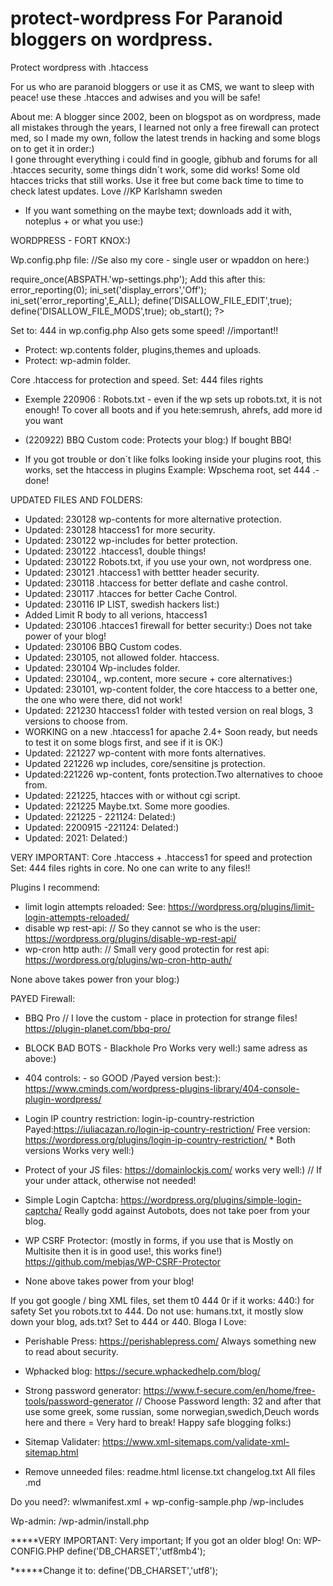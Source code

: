 # protect-wordpress  For Paranoid bloggers on wordpress.
Protect wordpress with .htaccess

For us who are paranoid bloggers or use it as CMS, we want to sleep with peace! use these .htacces and adwises and you will be safe! 

About me: A blogger since 2002, been on blogspot as on wordpress, made all mistakes through the years, I learned not only a free firewall can protect med, so I made my own, follow the latest trends in hacking and some blogs on to get it in order:)  
I gone throught everything  i could find in google, gibhub and forums for all .htacces security, some things didn´t work, some did works! Some old htacces tricks that still works.  Use it free but come back time to time to check latest updates.  Love //KP Karlshamn sweden

* If you want something on the maybe text; downloads add it with, noteplus + or what you use:)

WORDPRESS - FORT KNOX:)


Wp.config.php file:  //Se also my core - single user or wpaddon on here:)

require_once(ABSPATH.'wp-settings.php');  Add this after this:
error_reporting(0);
ini_set('display_errors','Off');
ini_set('error_reporting',E_ALL);
define('DISALLOW_FILE_EDIT',true);
define('DISALLOW_FILE_MODS',true);
ob_start();
?>

Set to: 444 in wp.config.php Also gets some speed!  //important!!

* Protect: wp.contents folder, plugins,themes and uploads.
* Protect: wp-admin folder.

Core .htaccess for protection and speed.  Set: 444 files rights

* Exemple 220906 : Robots.txt - even if the wp sets up robots.txt, it is not enough! To cover all boots and if you hete:semrush, ahrefs, add more id you want

* (220922) BBQ Custom code: Protects your blog:) If bought BBQ!
* If you got trouble or don´t like folks looking inside your plugins root, this works, set the htaccess in plugins Example: Wpschema root, set 444 .-done!

UPDATED FILES AND FOLDERS:

- Updated: 230128 wp-contents for more alternative protection.
- Updated: 230128 htaccess1 for more security.
- Updated: 230122 wp-includes for better protection.
- Updated: 230122 .htaccess1, double things!
- Updated: 230122 Robots.txt, if you use your own, not wordpress one.
- Updated: 230121 .htaccess1 with bettter header security.
- Updated: 230118 .htaccess for better deflate and cashe control.
- Updated: 230117 .htacces for better Cache Control.
- Updated: 230116 IP LIST, swedish hackers list:)
- Added Limit R body to all verions, htaccess1
- Updated: 230106 .htacces1 firewall for better security:) Does not take power of your blog!
- Updated: 230106 BBQ Custom codes.
- Updated: 230105, not allowed folder. htaccess.
- Updated: 230104 Wp-includes folder.
- Updated: 230104,, wp.content, more secure + core alternatives:)
- Updated: 230101, wp-content folder, the core htaccess to a better one, the one who were there, did not work!
- Updated: 221230 htaccess1 folder with tested version on real blogs, 3 versions to choose from.
- WORKING on a new .htaccess1 for apache 2.4+ Soon ready, but needs to test it on some blogs first, and see if it is OK:)  
- Updated: 221227 wp-content with more fonts alternatives.
- Updated 221226 wp includes, core/sensitine js protection.
- Updated:221226 wp-content, fonts protection.Two alternatives to chooe from.
- Updated: 221225, htacces with or without cgi script.
- Updated: 221225 Maybe.txt. Some more goodies.
- Updated: 221225 -  221124:  Delated:)
- Updated: 2200915 -221124: Delated:)
- Updated: 2021: Delated:)

VERY IMPORTANT: Core  .htaccess + .htaccess1 for speed and protection  Set: 444 files rights
in core. No one can write to any files!!


Plugins I recommend:
* limit login attempts reloaded:   See: https://wordpress.org/plugins/limit-login-attempts-reloaded/
* disable wp rest-api:  // So they cannot se who is the user: https://wordpress.org/plugins/disable-wp-rest-api/
* wp-cron http auth: // Small very good protectin for  rest api:   https://wordpress.org/plugins/wp-cron-http-auth/

None above takes power fron your blog:)

PAYED Firewall: 
* BBQ Pro   // I love the custom - place in protection for strange files!   https://plugin-planet.com/bbq-pro/

* BLOCK BAD BOTS  - Blackhole Pro   Works very well:) same adress as above:)

* 404 controls: - so GOOD /Payed version best:): https://www.cminds.com/wordpress-plugins-library/404-console-plugin-wordpress/

*  Login IP  country restriction:  login-ip-country-restriction Payed:https://iuliacazan.ro/login-ip-country-restriction/
Free version: https://wordpress.org/plugins/login-ip-country-restriction/  * Both versions Works very well:) 

* Protect of your JS files: https://domainlockjs.com/     works very well:)  // If your under attack, otherwise not needed!

* Simple Login Captcha:  https://wordpress.org/plugins/simple-login-captcha/    Really godd against Autobots, does not take poer from your blog.

* WP CSRF Protector: (mostly in forms, if you use that is Mostly on Multisite then it is in good use!, this works fine!) https://github.com/mebjas/WP-CSRF-Protector

* None above takes power from your blog!

If you got google / bing XML files, set them t0 444 0r if it works: 440:) for safety
Set you robots.txt to 444. Do not use: humans.txt, it mostly slow down your blog, ads.txt? Set to 444 or 440.
Bloga I Love:
* Perishable Press: https://perishablepress.com/   Always something new to read about security.
* Wphacked blog:  https://secure.wphackedhelp.com/blog/

* Strong password generator: https://www.f-secure.com/en/home/free-tools/password-generator   // Choose Password length: 32 and after that use some greek, some russian, some norwegian,swedich,Deuch words here and there = Very hard to break!
Happy safe blogging folks:)

* Sitemap Validater: https://www.xml-sitemaps.com/validate-xml-sitemap.html

* Remove unneeded files:
readme.html
license.txt
changelog.txt
All files .md

Do you need?: wlwmanifest.xml + wp-config-sample.php  /wp-includes

Wp-admin:
/wp-admin/install.php

*****VERY IMPORTANT:
Very important; If you got an older blog!
On:
WP-CONFIG.PHP
define('DB_CHARSET','utf8mb4');

******Change it to: 
define('DB_CHARSET','utf8');
